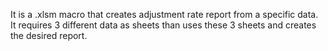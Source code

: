 It is a .xlsm macro that creates adjustment rate report from a specific data. It requires 3 different data as sheets than uses these 3 sheets and creates the desired report.
